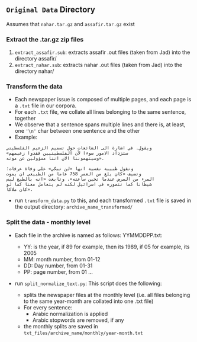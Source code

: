 ## `Original Data` Directory

Assumes that `nahar.tar.gz` and `assafir.tar.gz` exist

### Extract the .tar.gz zip files
1. `extract_assafir.sub`: extracts assafir .out files (taken from Jad) into the directory assafir/
2. `extract_nahar.sub`: extracts nahar .out files (taken from Jad) into the directory nahar/

### Transform the data
* Each newspaper issue is composed of multiple pages, and each page is a `.txt` file in our corpora.
* For each `.txt` file, we collate all lines belonging to the same sentence, together
* We observe that a sentence spans multiple lines and there is, at least, one `'\n'` char between one sentence and the other
* Example:
````
ويقول. في اشارة الى الشائعات حول تسميم الزعيم الفلسطيني
«ستزداد الامور سوءا لأن الفلسطينيين فقدوا زعيمهم
وسيتهموننا الان اننا مسؤولين عن موته».

وتقول طبيبة نفسية انها «لن تبكي» على وفاة عرفات؛
وتضيف «كان يلغ من العمر 758 عاما من الطبيعي ان يموت
المرء من المرض عندما تحين ساعته». وتابعت «انه بالطيع ليس
شيطانا كما نتصوره في اسرائيل لكنه لم يتعامل معنا كما لو
كان ملاكا».
````
* run `transform_data.py` to this, and each transformed `.txt` file is saved in the output directory: `archive_name_transformed/`

### Split the data - monthly level
* Each file in the archive is named as follows: YYMMDDPP.txt:
    * YY: is the year, if 89 for example, then its 1989, if 05 for example, its 2005
    * MM: month number, from 01-12
    * DD: Day number, from 01-31
    * PP: page number, from 01 ...

* run `split_normalize_text.py`: This script does the following:
    * splits the newspaper files at the monthly level (i.e. all files belonging to the same year-month are collated into one .txt file)
    * For every sentence:
        * Arabic normalization is applied
        * Arabic stopwords are removed, if any
    * the monthly splits are saved in `txt_files/archive_name/monthly/year-month.txt`
